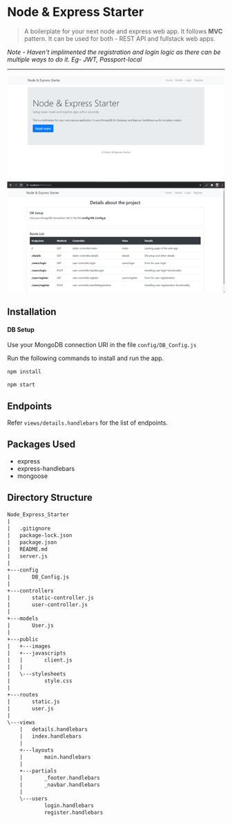 # Node & Express Starter

> A boilerplate for your next node and express web app. It follows **MVC** pattern. It can be used for both - REST API and fullstack web apps.

_Note - Haven't implimented the registration and login logic as there can be multiple ways to do it. Eg- JWT, Passport-local_

---

![Homepage](\public\images\homepage.png)
![Details](\public\images\details.png)

## Installation

#### DB Setup

Use your MongoDB connection URI in the file `config/DB_Config.js`

Run the following commands to install and run the app.

```
npm install
```

```
npm start
```

## Endpoints

Refer `views/details.handlebars` for the list of endpoints.

## Packages Used

- express
- express-handlebars
- mongoose

## Directory Structure

```
Node_Express_Starter
|
|   .gitignore
|   package-lock.json
|   package.json
|   README.md
|   server.js
|
+---config
|       DB_Config.js
|
+---controllers
|       static-controller.js
|       user-controller.js
|
+---models
|       User.js
|
+---public
|   +---images
|   +---javascripts
|   |       client.js
|   |
|   \---stylesheets
|           style.css
|
+---routes
|       static.js
|       user.js
|
\---views
    |   details.handlebars
    |   index.handlebars
    |
    +---layouts
    |       main.handlebars
    |
    +---partials
    |       _footer.handlebars
    |       _navbar.handlebars
    |
    \---users
            login.handlebars
            register.handlebars

```
